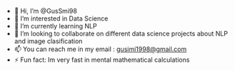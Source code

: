 - 👋 Hi, I’m @GusSmi98
- 👀 I’m interested in Data Science
- 🌱 I’m currently learning NLP
- 💞️ I’m looking to collaborate on different data science projects about NLP and image clasification
- 📫 You can reach me in my email : gusimi1998@gmail.com
- ⚡ Fun fact: Im very fast in mental mathematical calculations

<!---
GusSmi98/GusSmi98 is a ✨ special ✨ repository because its `README.md` (this file) appears on your GitHub profile.
You can click the Preview link to take a look at your changes.
--->
